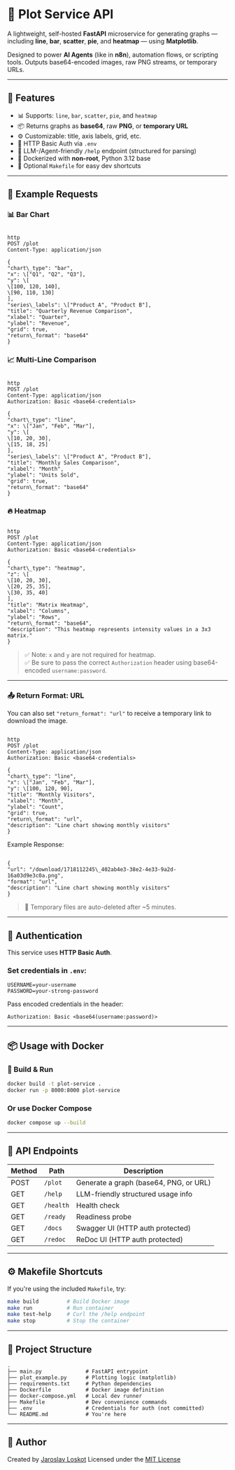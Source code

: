 
# 🧮 Plot Service API

A lightweight, self-hosted **FastAPI** microservice for generating graphs — including **line**, **bar**, **scatter**, **pie**, and **heatmap** — using **Matplotlib**.

Designed to power **AI Agents** (like in **n8n**), automation flows, or scripting tools. Outputs base64-encoded images, raw PNG streams, or temporary URLs.

---

## 🚀 Features

- 📊 Supports: `line`, `bar`, `scatter`, `pie`, and `heatmap`
- 📦 Returns graphs as **base64**, raw **PNG**, or **temporary URL**
- ⚙️ Customizable: title, axis labels, grid, etc.
- 🔐 HTTP Basic Auth via `.env`
- 🤖 LLM-/Agent-friendly `/help` endpoint (structured for parsing)
- 🐳 Dockerized with **non-root**, Python 3.12 base
- 🧰 Optional `Makefile` for easy dev shortcuts

---

## 🧪 Example Requests

### 📊 Bar Chart

```

http
POST /plot
Content-Type: application/json

{
"chart\_type": "bar",
"x": \["Q1", "Q2", "Q3"],
"y": \[
\[100, 120, 140],
\[90, 110, 130]
],
"series\_labels": \["Product A", "Product B"],
"title": "Quarterly Revenue Comparison",
"xlabel": "Quarter",
"ylabel": "Revenue",
"grid": true,
"return\_format": "base64"
}

```

### 📈 Multi-Line Comparison

```

http
POST /plot
Content-Type: application/json
Authorization: Basic <base64-credentials>

{
"chart\_type": "line",
"x": \["Jan", "Feb", "Mar"],
"y": \[
\[10, 20, 30],
\[15, 18, 25]
],
"series\_labels": \["Product A", "Product B"],
"title": "Monthly Sales Comparison",
"xlabel": "Month",
"ylabel": "Units Sold",
"grid": true,
"return\_format": "base64"
}

```

### 🔥 Heatmap

```

http
POST /plot
Content-Type: application/json
Authorization: Basic <base64-credentials>

{
"chart\_type": "heatmap",
"z": \[
\[10, 20, 30],
\[20, 25, 35],
\[30, 35, 40]
],
"title": "Matrix Heatmap",
"xlabel": "Columns",
"ylabel": "Rows",
"return\_format": "base64",
"description": "This heatmap represents intensity values in a 3x3 matrix."
}

```

> ✅ Note: `x` and `y` are not required for heatmap.  
> ✅ Be sure to pass the correct `Authorization` header using base64-encoded `username:password`.

---

### 📤 Return Format: URL

You can also set `"return_format": "url"` to receive a temporary link to download the image.

```

http
POST /plot
Content-Type: application/json
Authorization: Basic <base64-credentials>

{
"chart\_type": "line",
"x": \["Jan", "Feb", "Mar"],
"y": \[100, 120, 90],
"title": "Monthly Visitors",
"xlabel": "Month",
"ylabel": "Count",
"grid": true,
"return\_format": "url",
"description": "Line chart showing monthly visitors"
}

```

Example Response:

```

{
"url": "/download/1718112245\_402ab4e3-38e2-4e33-9a2d-16a03d9e3c0a.png",
"format": "url",
"description": "Line chart showing monthly visitors"
}

````

> 🧹 Temporary files are auto-deleted after ~5 minutes.

---

## 🔐 Authentication

This service uses **HTTP Basic Auth**.

### Set credentials in `.env`:

```env
USERNAME=your-username
PASSWORD=your-strong-password
````

Pass encoded credentials in the header:

```
Authorization: Basic <base64(username:password)>
```

---

## 📦 Usage with Docker

### 🔨 Build & Run

```bash
docker build -t plot-service .
docker run -p 8000:8000 plot-service
```

### Or use Docker Compose

```bash
docker compose up --build
```

---

## 🔧 API Endpoints

| Method | Path      | Description                            |
| ------ | --------- | -------------------------------------- |
| POST   | `/plot`   | Generate a graph (base64, PNG, or URL) |
| GET    | `/help`   | LLM-friendly structured usage info     |
| GET    | `/health` | Health check                           |
| GET    | `/ready`  | Readiness probe                        |
| GET    | `/docs`   | Swagger UI (HTTP auth protected)       |
| GET    | `/redoc`  | ReDoc UI (HTTP auth protected)         |

---

## ⚙️ Makefile Shortcuts

If you're using the included `Makefile`, try:

```bash
make build         # Build Docker image
make run           # Run container
make test-help     # Curl the /help endpoint
make stop          # Stop the container
```

---

## 📁 Project Structure

```
.
├── main.py              # FastAPI entrypoint
├── plot_example.py      # Plotting logic (matplotlib)
├── requirements.txt     # Python dependencies
├── Dockerfile           # Docker image definition
├── docker-compose.yml   # Local dev runner
├── Makefile             # Dev convenience commands
├── .env                 # Credentials for auth (not committed)
└── README.md            # You're here
```

---

## 👤 Author

Created by [Jaroslav Loskot](https://github.com/Jaroslav-Loskot)
Licensed under the [MIT License](LICENSE)